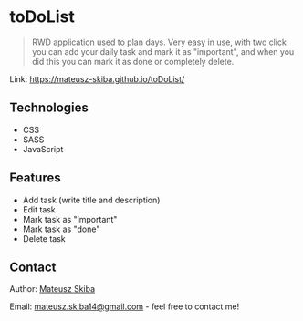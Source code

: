 # toDoList
> RWD application used to plan days. Very easy in use, with two click you can add your daily task and mark it as "important", and when you did this you can mark it as done or completely delete.

Link: https://mateusz-skiba.github.io/toDoList/

## Technologies
* CSS
* SASS
* JavaScript

## Features
* Add task (write title and description)
* Edit task
* Mark task as "important"
* Mark task as "done"
* Delete task

## Contact

Author: [Mateusz Skiba](https://mateusz-skiba.pl/)

Email: mateusz.skiba14@gmail.com - feel free to contact me!
